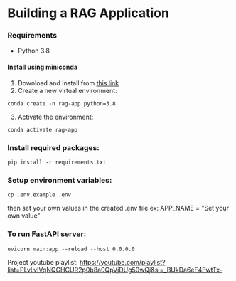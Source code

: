 # Building a RAG Application
### Requirements
- Python 3.8
#### Install using miniconda
1) Download and Install from [this link](https://www.anaconda.com/docs/getting-started/miniconda/install)
2) Create a new virtual environment:
```
conda create -n rag-app python=3.8
```
3) Activate the environment:
```
conda activate rag-app
```
### Install required packages:
```
pip install -r requirements.txt
```
### Setup environment variables:
```
cp .env.example .env
```
then set your own values in the created .env file
ex: APP_NAME = "Set your own value"
### To run FastAPI server:
```
uvicorn main:app --reload --host 0.0.0.0 
```












Project youtube playlist: https://youtube.com/playlist?list=PLvLvlVqNQGHCUR2p0b8a0QpVjDUg50wQj&si=_BUkDa6eF4FwtTx-